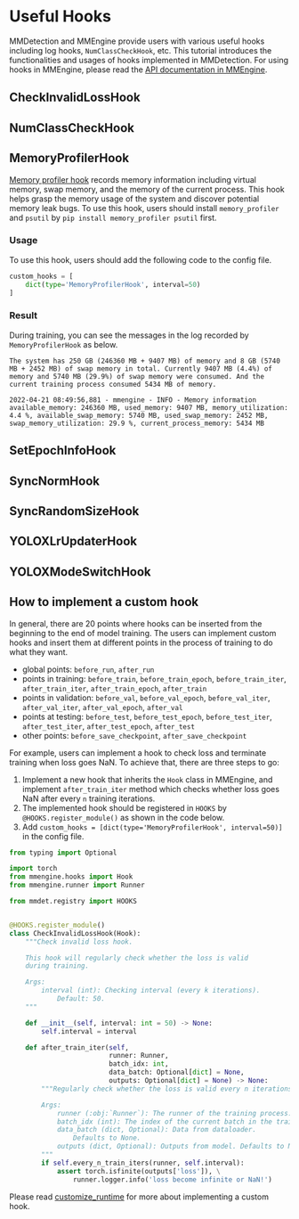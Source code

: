 # Useful Hooks

MMDetection and MMEngine provide users with various useful hooks including log hooks, `NumClassCheckHook`, etc. This tutorial introduces the functionalities and usages of hooks implemented in MMDetection. For using hooks in MMEngine, please read the [API documentation in MMEngine](https://github.com/open-mmlab/mmengine/tree/main/docs/en/tutorials/hook.md).

## CheckInvalidLossHook

## NumClassCheckHook

## MemoryProfilerHook

[Memory profiler hook](https://github.com/open-mmlab/mmdetection/blob/main/mmdet/engine/hooks/memory_profiler_hook.py) records memory information including virtual memory, swap memory, and the memory of the current process. This hook helps grasp the memory usage of the system and discover potential memory leak bugs. To use this hook, users should install `memory_profiler` and `psutil` by `pip install memory_profiler psutil` first.

### Usage

To use this hook, users should add the following code to the config file.

```python
custom_hooks = [
    dict(type='MemoryProfilerHook', interval=50)
]
```

### Result

During training, you can see the messages in the log recorded by `MemoryProfilerHook` as below.

```text
The system has 250 GB (246360 MB + 9407 MB) of memory and 8 GB (5740 MB + 2452 MB) of swap memory in total. Currently 9407 MB (4.4%) of memory and 5740 MB (29.9%) of swap memory were consumed. And the current training process consumed 5434 MB of memory.
```

```text
2022-04-21 08:49:56,881 - mmengine - INFO - Memory information available_memory: 246360 MB, used_memory: 9407 MB, memory_utilization: 4.4 %, available_swap_memory: 5740 MB, used_swap_memory: 2452 MB, swap_memory_utilization: 29.9 %, current_process_memory: 5434 MB
```

## SetEpochInfoHook

## SyncNormHook

## SyncRandomSizeHook

## YOLOXLrUpdaterHook

## YOLOXModeSwitchHook

## How to implement a custom hook

In general, there are 20 points where hooks can be inserted from the beginning to the end of model training. The users can implement custom hooks and insert them at different points in the process of training to do what they want.

- global points: `before_run`, `after_run`
- points in training: `before_train`, `before_train_epoch`, `before_train_iter`, `after_train_iter`, `after_train_epoch`, `after_train`
- points in validation: `before_val`, `before_val_epoch`, `before_val_iter`, `after_val_iter`, `after_val_epoch`, `after_val`
- points at testing: `before_test`, `before_test_epoch`, `before_test_iter`, `after_test_iter`, `after_test_epoch`,  `after_test`
- other points: `before_save_checkpoint`, `after_save_checkpoint`

For example, users can implement a hook to check loss and terminate training when loss goes NaN. To achieve that, there are three steps to go:

1. Implement a new hook that inherits the `Hook` class in MMEngine, and implement `after_train_iter` method which checks whether loss goes NaN after every `n` training iterations.
2. The implemented hook should be registered in `HOOKS` by `@HOOKS.register_module()` as shown in the code below.
3. Add `custom_hooks = [dict(type='MemoryProfilerHook', interval=50)]` in the config file.

```python
from typing import Optional

import torch
from mmengine.hooks import Hook
from mmengine.runner import Runner

from mmdet.registry import HOOKS


@HOOKS.register_module()
class CheckInvalidLossHook(Hook):
    """Check invalid loss hook.

    This hook will regularly check whether the loss is valid
    during training.

    Args:
        interval (int): Checking interval (every k iterations).
            Default: 50.
    """

    def __init__(self, interval: int = 50) -> None:
        self.interval = interval

    def after_train_iter(self,
                         runner: Runner,
                         batch_idx: int,
                         data_batch: Optional[dict] = None,
                         outputs: Optional[dict] = None) -> None:
        """Regularly check whether the loss is valid every n iterations.

        Args:
            runner (:obj:`Runner`): The runner of the training process.
            batch_idx (int): The index of the current batch in the train loop.
            data_batch (dict, Optional): Data from dataloader.
                Defaults to None.
            outputs (dict, Optional): Outputs from model. Defaults to None.
        """
        if self.every_n_train_iters(runner, self.interval):
            assert torch.isfinite(outputs['loss']), \
                runner.logger.info('loss become infinite or NaN!')
```

Please read [customize_runtime](../advanced_guides/customize_runtime.md) for more about implementing a custom hook.
